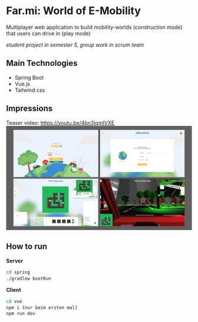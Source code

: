 # Far.mi: World of E-Mobility

Multiplayer web application to build mobility-worlds (construction mode) that users can drive in (play mode)

*student project in semester 5, group work in scrum team* 

## Main Technologies
- Spring Boot
- Vue.js
- Tailwind.css
## Impressions
Teaser video: https://youtu.be/4bn3lqmIVXE
![alt](./Docs/E-Mobility-Impressions.jpg)

## How to run

**Server**
```bash
cd spring
./gradlew bootRun
``` 
**Client**
```bash
cd vue
npm i (nur beim ersten mal)
npm run dev
``` 
